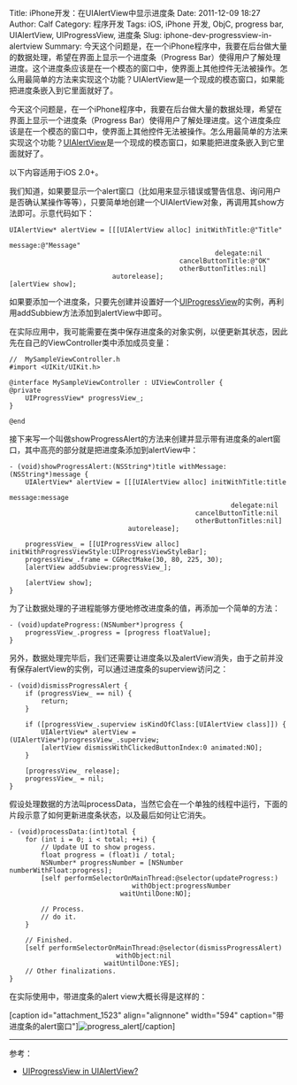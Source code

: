 Title: iPhone开发：在UIAlertView中显示进度条
Date: 2011-12-09 18:27
Author: Calf
Category: 程序开发
Tags: iOS, iPhone 开发, ObjC, progress bar, UIAlertView, UIProgressView, 进度条
Slug: iphone-dev-progressview-in-alertview
Summary: 今天这个问题是，在一个iPhone程序中，我要在后台做大量的数据处理，希望在界面上显示一个进度条（Progress Bar）使得用户了解处理进度。这个进度条应该是在一个模态的窗口中，使界面上其他控件无法被操作。怎么用最简单的方法来实现这个功能？UIAlertView是一个现成的模态窗口，如果能把进度条嵌入到它里面就好了。

今天这个问题是，在一个iPhone程序中，我要在后台做大量的数据处理，希望在界面上显示一个进度条（Progress Bar）使得用户了解处理进度。这个进度条应该是在一个模态的窗口中，使界面上其他控件无法被操作。怎么用最简单的方法来实现这个功能？[UIAlertView][]是一个现成的模态窗口，如果能把进度条嵌入到它里面就好了。

<!--more-->

以下内容适用于iOS 2.0+。

我们知道，如果要显示一个alert窗口（比如用来显示错误或警告信息、询问用户是否确认某操作等等），只要简单地创建一个UIAlertView对象，再调用其show方法即可。示意代码如下：

```objc
UIAlertView* alertView = [[[UIAlertView alloc] initWithTitle:@"Title"
                                                     message:@"Message"
                                                    delegate:nil
                                           cancelButtonTitle:@"OK"
                                           otherButtonTitles:nil]
                          autorelease];
[alertView show];
```

如果要添加一个进度条，只要先创建并设置好一个[UIProgressView][]的实例，再利用addSubbiew方法添加到alertView中即可。

在实际应用中，我可能需要在类中保存进度条的对象实例，以便更新其状态，因此先在自己的ViewController类中添加成员变量：

```objc
//  MySampleViewController.h
#import <UIKit/UIKit.h>

@interface MySampleViewController : UIViewController {
@private
    UIProgressView* progressView_;
}

@end
```

接下来写一个叫做showProgressAlert的方法来创建并显示带有进度条的alert窗口，其中高亮的部分就是把进度条添加到alertView中：

<!--highlight="9,10,11"-->
```objc
- (void)showProgressAlert:(NSString*)title withMessage:(NSString*)message {
    UIAlertView* alertView = [[[UIAlertView alloc] initWithTitle:title
                                                         message:message
                                                        delegate:nil
                                               cancelButtonTitle:nil
                                               otherButtonTitles:nil]
                              autorelease];

    progressView_ = [[UIProgressView alloc] initWithProgressViewStyle:UIProgressViewStyleBar];
    progressView_.frame = CGRectMake(30, 80, 225, 30);
    [alertView addSubview:progressView_];

    [alertView show];
}
```

为了让数据处理的子进程能够方便地修改进度条的值，再添加一个简单的方法：

```objc
- (void)updateProgress:(NSNumber*)progress {
    progressView_.progress = [progress floatValue];
}
```

另外，数据处理完毕后，我们还需要让进度条以及alertView消失，由于之前并没有保存alertView的实例，可以通过进度条的superview访问之：

```objc
- (void)dismissProgressAlert {
    if (progressView_ == nil) {
        return;
    }

    if ([progressView_.superview isKindOfClass:[UIAlertView class]]) {
        UIAlertView* alertView = (UIAlertView*)progressView_.superview;
        [alertView dismissWithClickedButtonIndex:0 animated:NO];
    }

    [progressView_ release];
    progressView_ = nil;
}
```

假设处理数据的方法叫processData，当然它会在一个单独的线程中运行，下面的片段示意了如何更新进度条状态，以及最后如何让它消失。

```objc
- (void)processData:(int)total {
    for (int i = 0; i < total; ++i) {
        // Update UI to show progess.
        float progress = (float)i / total;
        NSNumber* progressNumber = [NSNumber numberWithFloat:progress];
        [self performSelectorOnMainThread:@selector(updateProgress:)
                               withObject:progressNumber
                            waitUntilDone:NO];

        // Process.
        // do it.
    }

    // Finished.
    [self performSelectorOnMainThread:@selector(dismissProgressAlert)
                           withObject:nil
                        waitUntilDone:YES];
    // Other finalizations.
}
```

在实际使用中，带进度条的alert view大概长得是这样的：

[caption id="attachment\_1523" align="alignnone" width="594"
caption="带进度条的alert窗口"]![progress\_alert][][/caption]

* * * * *

参考：

-   [UIProgressView in UIAlertView?][]

  [UIAlertView]: http://developer.apple.com/library/ios/#documentation/UIKit/Reference/UIAlertView_Class/UIAlertView/UIAlertView.html
  [UIProgressView]: http://developer.apple.com/library/ios/#documentation/UIKit/Reference/UIProgressView_Class/Reference/Reference.html
  [progress\_alert]: http://www.gocalf.com/blog/wp-content/uploads/2011/12/progress_alert.png
    "progress_alert"
  [UIProgressView in UIAlertView?]: https://discussions.apple.com/thread/1737797
